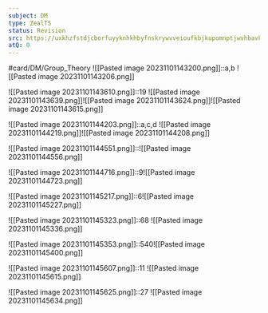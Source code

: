 ```yaml
---
subject: DM
type: ZealTS
status: Revision
src: https://uxkhzfstdjcborfuyyknhkhbyfnskrywvveioufkbjkupomnptjwvhbavkysuhi.vercel.app/solution.html?testId=622065a845e7e84cb6a60679&test_id=32
atQ: 0
---
```

#card/DM/Group_Theory 
![[Pasted image 20231101143200.png]]::a,b ![[Pasted image 20231101143206.png]] <!--SR:!2023-12-23,10,190-->

![[Pasted image 20231101143610.png]]::19 ![[Pasted image 20231101143639.png]]![[Pasted image 20231101143624.png]]![[Pasted image 20231101143615.png]] <!--SR:!2024-01-19,2,150-->


![[Pasted image 20231101144203.png]]::a,c,d ![[Pasted image 20231101144219.png]]![[Pasted image 20231101144208.png]] <!--SR:!2023-12-15,6,170-->

![[Pasted image 20231101144551.png]]::![[Pasted image 20231101144556.png]] <!--SR:!2023-12-24,11,190-->

![[Pasted image 20231101144716.png]]::9![[Pasted image 20231101144723.png]] <!--SR:!2023-12-21,12,190-->

![[Pasted image 20231101145217.png]]::6![[Pasted image 20231101145227.png]] <!--SR:!2023-12-21,12,190-->

![[Pasted image 20231101145323.png]]::68 ![[Pasted image 20231101145336.png]] <!--SR:!2023-12-18,9,190-->

![[Pasted image 20231101145353.png]]::540![[Pasted image 20231101145400.png]] <!--SR:!2023-12-16,7,170-->

 ![[Pasted image 20231101145607.png]]::11 ![[Pasted image 20231101145615.png]] <!--SR:!2023-12-05,2,150-->

![[Pasted image 20231101145625.png]]::27 ![[Pasted image 20231101145634.png]] <!--SR:!2023-12-18,9,190-->

